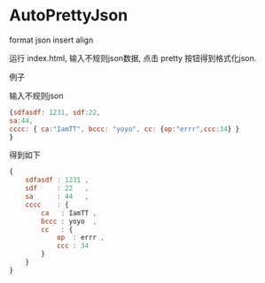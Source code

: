 # AutoPrettyJson
format json insert align

运行 index.html, 输入不规则json数据, 点击 pretty 按钮得到格式化json.

例子

输入不规则json
```javascript
{sdfasdf: 1231, sdf:22,
sa:44,
cccc: { ca:"IamTT", bccc: "yoyo", cc: {op:"errr",ccc:34} }
}
```
得到如下
```javascript
{
	sdfasdf : 1231 ,
	sdf     : 22   ,
	sa      : 44   ,
	cccc    : {
		ca   : IamTT ,
		bccc : yoyo  ,
		cc   : {
			op  : errr ,
			ccc : 34  
		}
	}
}
```

